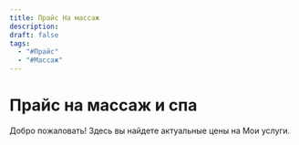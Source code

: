 ```yaml
---
title: Прайс На массаж
description: 
draft: false
tags:
  - "#Прайс"
  - "#Массаж"
---
```

 
# Прайс на массаж и спа

Добро пожаловать! Здесь вы найдете актуальные цены на Мои услуги.
